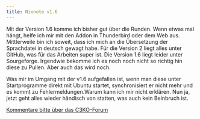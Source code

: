 ```yaml
---
title: Nixnote v1.6
---
```


Mit der Version 1.6 komme ich bisher gut über die Runden. Wenn etwas mal hängt, helfe ich mir mit den Addon in Thunderbird oder dem Web aus.
Mittlerweile bin ich soweit, dass ich mich an die Übersetzung der Sprachdatei in deutsch gewagt habe. Für die Version 2 liegt alles unter GitHub, was für das Arbeiten super ist. Die Version 1.6 liegt leider unter Sourgeforge. Irgendwie bekomme ich es noch noch nicht so richtig hin diese zu Pullen. Aber auch das wird noch.

Was mir im Umgang mit der v1.6 aufgefallen ist, wenn man diese unter Startprogramme direkt mit Ubuntu startet, synchronisiert er nicht mehr und es kommt zu Fehlermeldungen.Warum kann ich mir nicht erklären. Nun ja, jetzt geht alles wieder händisch von statten, was auch kein Beinbruch ist.

[Kommentare bitte über das C3KO-Forum](http://forum.c3ko.de/index.php?p=/discussion/13/kommentar-thread-zum-blogbeitrag-nixnote-v1-6#latest)